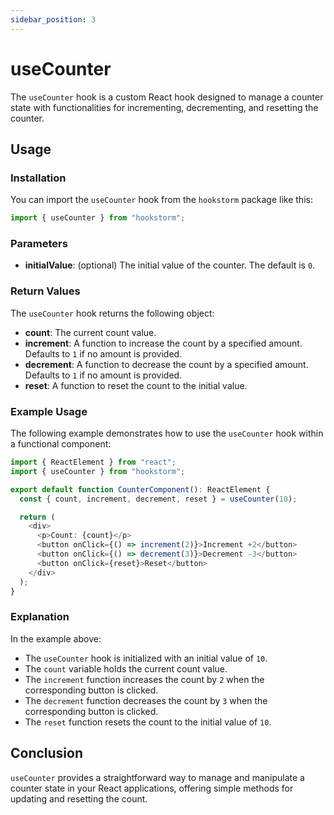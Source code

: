 ```yaml
---
sidebar_position: 3
---
```


# useCounter

The `useCounter` hook is a custom React hook designed to manage a counter state with functionalities for incrementing, decrementing, and resetting the counter.

## Usage

### Installation

You can import the `useCounter` hook from the `hookstorm` package like this:

```typescript
import { useCounter } from "hookstorm";
```

### Parameters

- **initialValue**: (optional) The initial value of the counter. The default is `0`.

### Return Values

The `useCounter` hook returns the following object:

- **count**: The current count value.
- **increment**: A function to increase the count by a specified amount. Defaults to `1` if no amount is provided.
- **decrement**: A function to decrease the count by a specified amount. Defaults to `1` if no amount is provided.
- **reset**: A function to reset the count to the initial value.

### Example Usage

The following example demonstrates how to use the `useCounter` hook within a functional component:

```typescript
import { ReactElement } from "react";
import { useCounter } from "hookstorm";

export default function CounterComponent(): ReactElement {
  const { count, increment, decrement, reset } = useCounter(10);

  return (
    <div>
      <p>Count: {count}</p>
      <button onClick={() => increment(2)}>Increment +2</button>
      <button onClick={() => decrement(3)}>Decrement -3</button>
      <button onClick={reset}>Reset</button>
    </div>
  );
}
```

### Explanation

In the example above:

- The `useCounter` hook is initialized with an initial value of `10`.
- The `count` variable holds the current count value.
- The `increment` function increases the count by `2` when the corresponding button is clicked.
- The `decrement` function decreases the count by `3` when the corresponding button is clicked.
- The `reset` function resets the count to the initial value of `10`.

## Conclusion

`useCounter` provides a straightforward way to manage and manipulate a counter state in your React applications, offering simple methods for updating and resetting the count.
